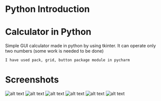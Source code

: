 # Python Introduction

# Calculator in Python

Simple GUI calculator made in python by using tkinter. It can operate only two numbers
(some work is needed to be done)

```
I have used pack, grid, button package module in pycharm

```

# Screenshots
![alt text](https://github.com/akhileshmanish13/Calculator/blob/master/calci.PNG)
![alt text](https://github.com/akhileshmanish13/Calculator/blob/master/calci5.PNG)
![alt text](https://github.com/akhileshmanish13/Calculator/blob/master/Calci1.PNG)
![alt text](https://github.com/akhileshmanish13/Calculator/blob/master/calci2.PNG)
![alt text](https://github.com/akhileshmanish13/Calculator/blob/master/calci3.PNG)
![alt text](https://github.com/akhileshmanish13/Calculator/blob/master/Calci4.PNG)

